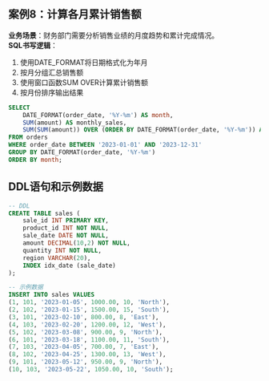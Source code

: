 ## 案例8：计算各月累计销售额
**业务场景**：财务部门需要分析销售业绩的月度趋势和累计完成情况。  
**SQL书写逻辑**：
1. 使用DATE_FORMAT将日期格式化为年月
2. 按月分组汇总销售额
3. 使用窗口函数SUM OVER计算累计销售额
4. 按月份排序输出结果

```sql
SELECT
    DATE_FORMAT(order_date, '%Y-%m') AS month,
    SUM(amount) AS monthly_sales,
    SUM(SUM(amount)) OVER (ORDER BY DATE_FORMAT(order_date, '%Y-%m')) AS cumulative_sales
FROM orders
WHERE order_date BETWEEN '2023-01-01' AND '2023-12-31'
GROUP BY DATE_FORMAT(order_date, '%Y-%m')
ORDER BY month;
```

## DDL语句和示例数据
```sql
-- DDL
CREATE TABLE sales (
    sale_id INT PRIMARY KEY,
    product_id INT NOT NULL,
    sale_date DATE NOT NULL,
    amount DECIMAL(10,2) NOT NULL,
    quantity INT NOT NULL,
    region VARCHAR(20),
    INDEX idx_date (sale_date)
);

-- 示例数据
INSERT INTO sales VALUES
(1, 101, '2023-01-05', 1000.00, 10, 'North'),
(2, 102, '2023-01-15', 1500.00, 15, 'South'),
(3, 101, '2023-02-10', 800.00, 8, 'East'),
(4, 103, '2023-02-20', 1200.00, 12, 'West'),
(5, 102, '2023-03-08', 900.00, 9, 'North'),
(6, 101, '2023-03-18', 1100.00, 11, 'South'),
(7, 103, '2023-04-05', 700.00, 7, 'East'),
(8, 102, '2023-04-25', 1300.00, 13, 'West'),
(9, 101, '2023-05-12', 950.00, 9, 'North'),
(10, 103, '2023-05-22', 1050.00, 10, 'South');
```